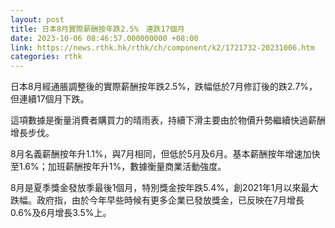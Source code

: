 ```yaml
---
layout: post
title: 日本8月實際薪酬按年跌2.5%　連跌17個月
date: 2023-10-06 08:46:57.000000000 +08:00
link: https://news.rthk.hk/rthk/ch/component/k2/1721732-20231006.htm
categories: rthk
---
```


日本8月經通脹調整後的實際薪酬按年跌2.5%，跌幅低於7月修訂後的跌2.7%，但連續17個月下跌。

這項數據是衡量消費者購買力的晴雨表，持續下滑主要由於物價升勢繼續快過薪酬增長步伐。

8月名義薪酬按年升1.1%，與7月相同，但低於5月及6月。基本薪酬按年增速加快至1.6%；加班薪酬按年升1%，數據衡量商業活動強度。

8月是夏季獎金發放季最後1個月，特別獎金按年跌5.4%，創2021年1月以來最大跌幅。政府指，由於今年早些時候有更多企業已發放獎金，已反映在7月增長0.6%及6月增長3.5%上。
